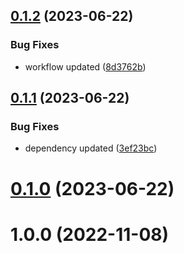 ## [0.1.2](https://github.com/Emon526/Flutter_PassVault/compare/v0.1.1...v0.1.2) (2023-06-22)


### Bug Fixes

* workflow updated ([8d3762b](https://github.com/Emon526/Flutter_PassVault/commit/8d3762b8c68fb6e954f2bd79069e8dcfaf352b20))



## [0.1.1](https://github.com/Emon526/Flutter_PassVault/compare/v0.1.0...v0.1.1) (2023-06-22)


### Bug Fixes

* dependency updated ([3ef23bc](https://github.com/Emon526/Flutter_PassVault/commit/3ef23bc66f2436ec6d694f57dd30442199da72bd))



# [0.1.0](https://github.com/Emon526/Flutter_PassVault/compare/v1.0.0...v0.1.0) (2023-06-22)



# 1.0.0 (2022-11-08)



